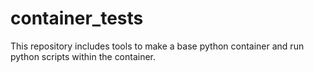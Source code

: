 # container_tests

This repository includes tools to make a base python container and run python scripts within the container.
